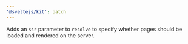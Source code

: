 ```yaml
---
'@sveltejs/kit': patch
---
```


Adds an `ssr` parameter to `resolve` to specify whether pages should be loaded and rendered on the server.
